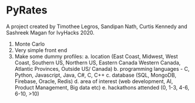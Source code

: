 # PyRates
A project created by Timothee Legros, Sandipan Nath, Curtis Kennedy and Sashreek Magan for IvyHacks 2020.

1. Monte Carlo
2. Very simple front end
3. Make some dummy profiles:
    a. location (East Coast, Midwest, West Coast, Southern US, Northern US, Eastern Canada Western Canada, Atlantic Provinces, Outside US/ Canada)
    b. programming languages - C, Python, Javascript, Java, C#, C, C++
    c. database (SQL, MongoDB, Firebase, Oracle, Redis)
    d. area of interest (web development, AI, Product Management, Big data  etc)
    e. hackathons attended (0, 1-3, 4-6, 6-10, >10)




















